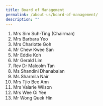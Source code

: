 ```yaml
---
title: Board of Management
permalink: /about-us/board-of-management/
description: ""
---
```


1. Mrs Sim Suh-Ting (Chairman)
2. Mrs Barbara Yeo
3. Mrs Charlotte Goh
4. Mr Chew Kwee San
5. Mr Eddie Koh
6. Mr Gerald Lim
7. Rev Dr Malcolm Tan
8. Ms Shandini Dhanabalan
9. Ms Sharmila Nair
10. Mrs Tjio Bee Ann
11. Mrs Valarie Wilson
12. Mrs Wee Oi Yee
13. Mr Wong Quek Hin